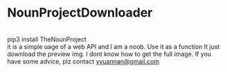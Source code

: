 # NounProjectDownloader
<br> pip3 install TheNounProject
<br> it is a simple uage of a web API and I am a noob.
Use it as a function
It just download the preview img. I dont know how to get the full image.
If you have some advice, plz contact yyuannan@gmail.com
